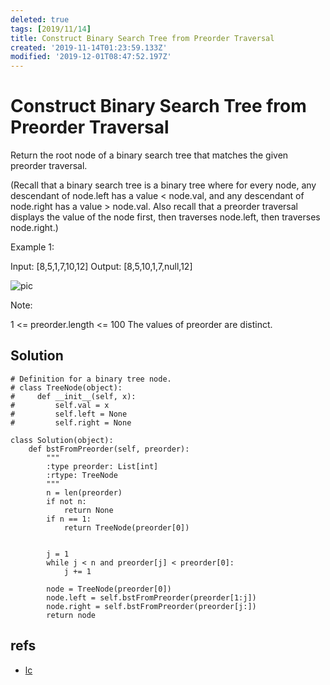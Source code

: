 ```yaml
---
deleted: true
tags: [2019/11/14]
title: Construct Binary Search Tree from Preorder Traversal
created: '2019-11-14T01:23:59.133Z'
modified: '2019-12-01T08:47:52.197Z'
---
```


# Construct Binary Search Tree from Preorder Traversal

Return the root node of a binary search tree that matches the given preorder traversal.

(Recall that a binary search tree is a binary tree where for every node, any descendant of node.left has a value < node.val, and any descendant of node.right has a value > node.val.  Also recall that a preorder traversal displays the value of the node first, then traverses node.left, then traverses node.right.)

 

Example 1:

Input: [8,5,1,7,10,12]
Output: [8,5,10,1,7,null,12]

 ![pic](https://assets.leetcode.com/uploads/2019/03/06/1266.png)

Note: 

1 <= preorder.length <= 100
The values of preorder are distinct.

## Solution

```
# Definition for a binary tree node.
# class TreeNode(object):
#     def __init__(self, x):
#         self.val = x
#         self.left = None
#         self.right = None

class Solution(object):
    def bstFromPreorder(self, preorder):
        """
        :type preorder: List[int]
        :rtype: TreeNode
        """
        n = len(preorder)
        if not n:
            return None
        if n == 1:
            return TreeNode(preorder[0])
        
        
        j = 1
        while j < n and preorder[j] < preorder[0]:
            j += 1
        
        node = TreeNode(preorder[0])
        node.left = self.bstFromPreorder(preorder[1:j])
        node.right = self.bstFromPreorder(preorder[j:])
        return node
```

## refs

* [lc](https://leetcode.com/problems/construct-binary-search-tree-from-preorder-traversal/)
